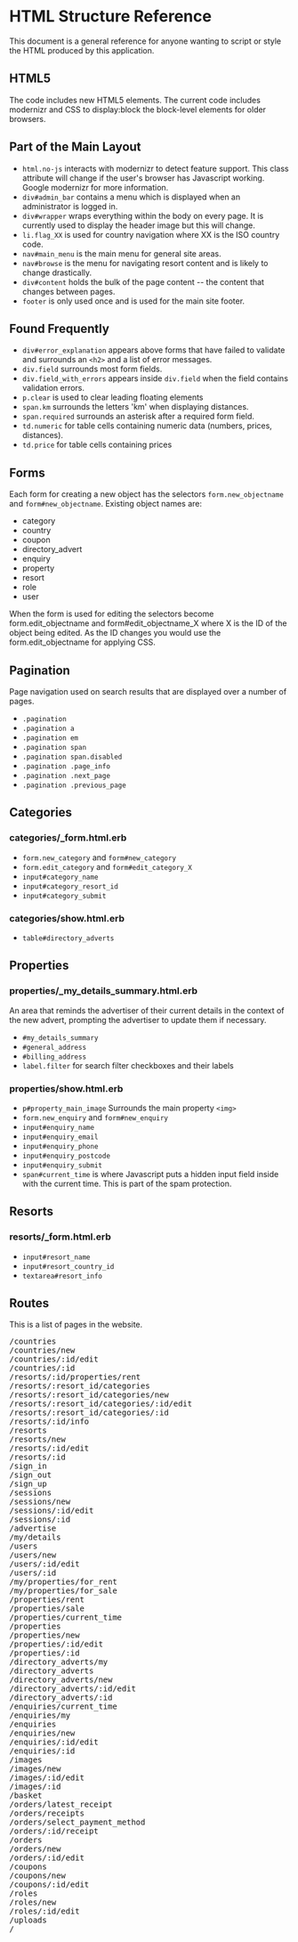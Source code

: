 HTML Structure Reference
========================

This document is a general reference for anyone wanting to script or style
the HTML produced by this application.

HTML5
-----

The code includes new HTML5 elements. The current code includes modernizr
and CSS to display:block the block-level elements for older browsers.

Part of the Main Layout
-----------------------

* `html.no-js` interacts with modernizr to detect feature support. This
  class attribute will change if the user's browser has Javascript
  working. Google modernizr for more information.
* `div#admin_bar` contains a menu which is displayed when an administrator
  is logged in.
* `div#wrapper` wraps everything within the body on every page. It is
  currently used to display the header image but this will change.
* `li.flag_XX` is used for country navigation where XX is the ISO country
  code.
* `nav#main_menu` is the main menu for general site areas.
* `nav#browse` is the menu for navigating resort content and is
  likely to change drastically.
* `div#content` holds the bulk of the page content -- the content that
  changes between pages.
* `footer` is only used once and is used for the main site footer.

Found Frequently
----------------

* `div#error_explanation` appears above forms that have failed to validate
  and surrounds an `<h2>` and a list of error messages.
* `div.field` surrounds most form fields.
* `div.field_with_errors` appears inside `div.field` when the field contains
  validation errors.
* `p.clear` is used to clear leading floating elements
* `span.km` surrounds the letters 'km' when displaying distances.
* `span.required` surrounds an asterisk after a required form field.
* `td.numeric` for table cells containing numeric data (numbers, prices,
  distances).
* `td.price` for table cells containing prices

Forms
-----

Each form for creating a new object has the selectors `form.new_objectname`
and `form#new_objectname`. Existing object names are:

* category
* country
* coupon
* directory_advert
* enquiry
* property
* resort
* role
* user

When the form is used for editing the selectors become form.edit_objectname
and form#edit_objectname_X where X is the ID of the object being edited.
As the ID changes you would use the form.edit_objectname for applying CSS.

Pagination
----------

Page navigation used on search results that are displayed over a number of
pages.

* `.pagination`
* `.pagination a`
* `.pagination em`
* `.pagination span`
* `.pagination span.disabled`
* `.pagination .page_info`
* `.pagination .next_page`
* `.pagination .previous_page`

Categories
----------

### categories/_form.html.erb

* `form.new_category` and `form#new_category`
* `form.edit_category` and `form#edit_category_X`
* `input#category_name`
* `input#category_resort_id`
* `input#category_submit`

### categories/show.html.erb

* `table#directory_adverts`

Properties
----------

### properties/_my_details_summary.html.erb

An area that reminds the advertiser of their current details in the context
of the new advert, prompting the advertiser to update them if necessary.

* `#my_details_summary`
* `#general_address`
* `#billing_address`
* `label.filter` for search filter checkboxes and their labels

### properties/show.html.erb

* `p#property_main_image`
  Surrounds the main property `<img>`
* `form.new_enquiry` and `form#new_enquiry`
* `input#enquiry_name`
* `input#enquiry_email`
* `input#enquiry_phone`
* `input#enquiry_postcode`
* `input#enquiry_submit`
* `span#current_time` is where Javascript puts a hidden input field inside
  with the current time. This is part of the spam protection.

Resorts
-------

### resorts/_form.html.erb

* `input#resort_name`
* `input#resort_country_id`
* `textarea#resort_info`

Routes
------

This is a list of pages in the website.

<pre>
/countries
/countries/new
/countries/:id/edit
/countries/:id
/resorts/:id/properties/rent
/resorts/:resort_id/categories
/resorts/:resort_id/categories/new
/resorts/:resort_id/categories/:id/edit
/resorts/:resort_id/categories/:id
/resorts/:id/info
/resorts
/resorts/new
/resorts/:id/edit
/resorts/:id
/sign_in
/sign_out
/sign_up
/sessions
/sessions/new
/sessions/:id/edit
/sessions/:id
/advertise
/my/details
/users
/users/new
/users/:id/edit
/users/:id
/my/properties/for_rent
/my/properties/for_sale
/properties/rent
/properties/sale
/properties/current_time
/properties
/properties/new
/properties/:id/edit
/properties/:id
/directory_adverts/my
/directory_adverts
/directory_adverts/new
/directory_adverts/:id/edit
/directory_adverts/:id
/enquiries/current_time
/enquiries/my
/enquiries
/enquiries/new
/enquiries/:id/edit
/enquiries/:id
/images
/images/new
/images/:id/edit
/images/:id
/basket
/orders/latest_receipt
/orders/receipts
/orders/select_payment_method
/orders/:id/receipt
/orders
/orders/new
/orders/:id/edit
/coupons
/coupons/new
/coupons/:id/edit
/roles
/roles/new
/roles/:id/edit
/uploads
/
</pre>